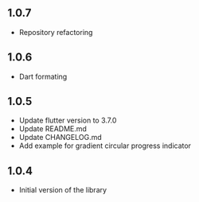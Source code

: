 ## 1.0.7

* Repository refactoring

## 1.0.6

* Dart formating

## 1.0.5

* Update flutter version to 3.7.0
* Update README.md
* Update CHANGELOG.md
* Add example for gradient circular progress indicator

## 1.0.4

* Initial version of the library 

